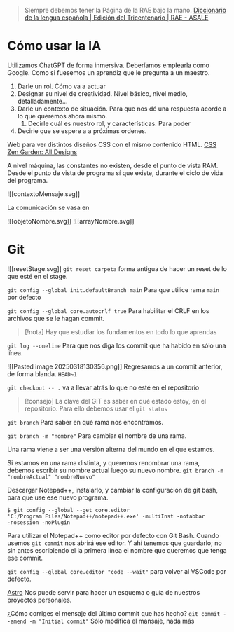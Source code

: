 > Siempre debemos tener la Página de la RAE bajo la mano.
> [Diccionario de la lengua española | Edición del Tricentenario | RAE - ASALE](https://dle.rae.es/)

# Cómo usar la IA

Utilizamos ChatGPT de forma inmersiva. Deberíamos emplearla como Google. Como si fuesemos un aprendiz que le pregunta a un maestro.

1. Darle un rol. Cómo va a actuar
2. Designar su nivel de creatividad. Nivel básico, nivel medio, detalladamente...
3. Darle un contexto de situación. Para que nos dé una respuesta acorde a lo que queremos ahora mismo.
	1. Decirle cuál es nuestro rol, y características. Para poder
4. Decirle que se espere a a próximas ordenes.

Web para ver distintos diseños CSS con el mismo contenido HTML.
[CSS Zen Garden: All Designs](https://csszengarden.com/pages/alldesigns/)

A nivel máquina, las constantes no existen, desde el punto de vista RAM. Desde el punto de vista de programa sí que existe, durante el ciclo de vida del programa.

![[contextoMensaje.svg]]

La comunicación se vasa en 

![[objetoNombre.svg]]
![[arrayNombre.svg]]
# Git

![[resetStage.svg]]
`git reset carpeta`  forma antigua de hacer un reset de lo que esté en el stage.

`git config --global init.defaultBranch main` Para que utilice rama `main` por defecto

`git config --global core.autocrlf true` Para habilitar el CRLF en los archivos que se le hagan commit.

> [!nota]
> Hay que estudiar los fundamentos en todo lo que aprendas

`git log --oneline` Para que nos diga los commit que ha habido en sólo una línea.

![[Pasted image 20250318130356.png]]
Regresamos a un commit anterior, de forma blanda. `HEAD~1`

`git checkout -- .` va a llevar atrás lo que no esté en el repositorio

> [!consejo]
> La clave del GIT es saber en qué estado estoy, en el repositorio.
> Para ello debemos usar el `git status`

`git branch` Para saber en qué rama nos encontramos.

`git branch -m "nombre"` Para cambiar el nombre de una rama.

Una rama viene a ser una versión alterna del mundo en el que estamos.

Si estamos en una rama distinta, y queremos renombrar una rama, debemos escribir su nombre actual luego su nuevo nombre. `git branch -m "nombreActual" "nombreNuevo"`

Descargar Notepad++, instalarlo, y cambiar la configuración de git bash, para que use ese nuevo programa.

```
$ git config --global --get core.editor
'C:/Program Files/Notepad++/notepad++.exe' -multiInst -notabbar
-nosession -noPlugin
```
Para utilizar el Notepad++ como editor por defecto con Git Bash. Cuando usemos `git commit` nos abrirá ese editor. Y ahí tenemos que guardarlo; no sin antes escribiendo el la primera línea el nombre que queremos que tenga ese commit.

`git config --global core.editor "code --wait"` para volver al VSCode por defecto.

[Astro](https://astro.build/) Nos puede servir para hacer un esquema o guía de nuestros proyectos personales.

¿Cómo corriges el mensaje del último commit que has hecho?
`git commit --amend -m "Initial commit"` Sólo modifica el mansaje, nada más
